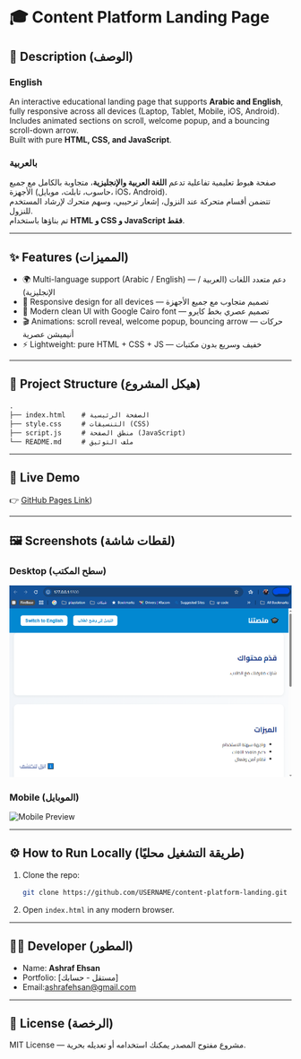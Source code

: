 # 🎓 Content Platform Landing Page

## 📖 Description (الوصف)

### English
An interactive educational landing page that supports **Arabic and English**, fully responsive across all devices (Laptop, Tablet, Mobile, iOS, Android).  
Includes animated sections on scroll, welcome popup, and a bouncing scroll-down arrow.  
Built with pure **HTML, CSS, and JavaScript**.

### بالعربية
صفحة هبوط تعليمية تفاعلية تدعم **اللغة العربية والإنجليزية**، متجاوبة بالكامل مع جميع الأجهزة (حاسوب، تابلت، موبايل، iOS، Android).  
تتضمن أقسام متحركة عند النزول، إشعار ترحيبي، وسهم متحرك لإرشاد المستخدم للنزول.  
تم بناؤها باستخدام **HTML و CSS و JavaScript فقط**.

---

## ✨ Features (المميزات)
- 🌍 Multi-language support (Arabic / English) — دعم متعدد اللغات (العربية / الإنجليزية)
- 📱 Responsive design for all devices — تصميم متجاوب مع جميع الأجهزة
- 🎨 Modern clean UI with Google Cairo font — تصميم عصري بخط كايرو
- 🎬 Animations: scroll reveal, welcome popup, bouncing arrow — حركات أنيميشن عصرية
- ⚡ Lightweight: pure HTML + CSS + JS — خفيف وسريع بدون مكتبات

---

## 📂 Project Structure (هيكل المشروع)
```
.
├── index.html    # الصفحة الرئيسية
├── style.css     # التنسيقات (CSS)
├── script.js     # منطق الصفحة (JavaScript)
└── README.md     # ملف التوثيق
```

---

## 🚀 Live Demo
👉 [GitHub Pages Link](https://github.com/ashrafehsan/content-platform-landing))  

---

## 🖼️ Screenshots (لقطات شاشة)
### Desktop (سطح المكتب)
![Desktop Preview](DeskTop.png)

### Mobile (الموبايل)
![Mobile Preview](Mobile.png)

---

## ⚙️ How to Run Locally (طريقة التشغيل محليًا)
1. Clone the repo:
   ```bash
   git clone https://github.com/USERNAME/content-platform-landing.git
   ```
2. Open `index.html` in any modern browser.

---

## 👨‍💻 Developer (المطور)
- Name: **Ashraf Ehsan**  
- Portfolio: [مستقل - حسابك]  
- Email:ashrafehsan@gmail.com  

---

## 📜 License (الرخصة)
MIT License — مشروع مفتوح المصدر يمكنك استخدامه أو تعديله بحرية.
